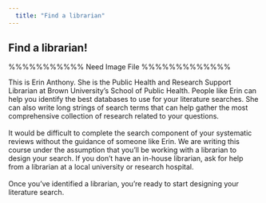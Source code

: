 ```yaml
---
  title: "Find a librarian"
---
```


## Find a librarian!

%%%%%%%%%%% Need Image File %%%%%%%%%%%%%

This is Erin Anthony. She is the Public Health and Research Support Librarian at Brown University’s School of Public Health. People like Erin can help you identify the best databases to use for your literature searches. She can also write long strings of search terms that can help gather the most comprehensive collection of research related to your questions. 
<br>
<br>
It would be difficult to complete the search component of your systematic reviews without the guidance of someone like Erin. We are writing this course under the assumption that you’ll be working with a librarian to design your search. If you don’t have an in-house librarian, ask for help from a librarian at a local university or research hospital. 
<br>
<br>
Once you’ve identified a librarian, you’re ready to start designing your literature search. 
